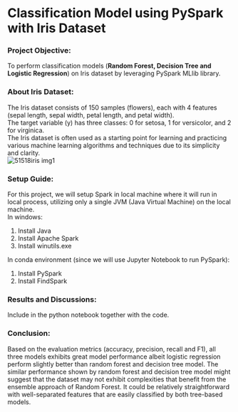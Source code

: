 # Classification Model using PySpark with Iris Dataset
### Project Objective:
To perform classification models (**Random Forest, Decision Tree and Logistic Regression**) on Iris dataset by leveraging PySpark MLlib library.
### About Iris Dataset:
The Iris dataset consists of 150 samples (flowers), each with 4 features (sepal length, sepal width, petal length, and petal width).<br>
The target variable (y) has three classes: 0 for setosa, 1 for versicolor, and 2 for virginica.<br>
The Iris dataset is often used as a starting point for learning and practicing various machine learning algorithms and techniques due to its simplicity and clarity.<br>
![51518iris img1](https://github.com/athirah-o/STQD6324_DataManagement_Assignment3/assets/152348953/023f8892-4055-4058-a3b7-091a96fd5d0e)
### Setup Guide:
For this project, we will setup Spark in local machine where it will run in local process, utilizing only a single JVM (Java Virtual Machine) on the local machine.<br>
In windows:
1. Install Java
3. Install Apache Spark
4. Install winutils.exe<br>

In conda environment (since we will use Jupyter Notebook to run PySpark):
1. Install PySpark 
2. Install FindSpark 
### Results and Discussions:
Include in the python notebook together with the code.
### Conclusion:
Based on the evaluation metrics (accuracy, precision, recall and F1), all three models exhibits great model performance albeit logistic regression perform slightly better than random forest and decision tree model. The similar performance shown by random forest and decision tree model might suggest that the dataset may not exhibit complexities that benefit from the ensemble approach of Random Forest. It could be relatively straightforward with well-separated features that are easily classified by both tree-based models.
